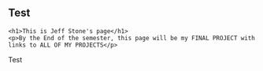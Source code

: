 ## Test


    <h1>This is Jeff Stone's page</h1>
    <p>By the End of the semester, this page will be my FINAL PROJECT with links to ALL OF MY PROJECTS</p>


Test

